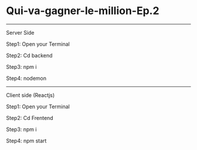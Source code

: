 # Qui-va-gagner-le-million-Ep.2


********************************************************************
Server Side

Step1: Open your Terminal


Step2: Cd backend 


Step3: npm i 


Step4: nodemon


*********************************************************************

Client side (Reactjs)

Step1: Open your Terminal


Step2: Cd Frentend 


Step3: npm i 


Step4: npm start
